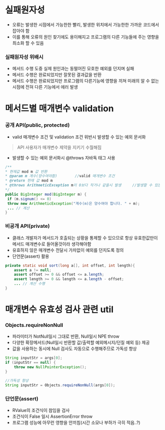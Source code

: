# 실패원자성
* 오류는 발생한 시점에서 가능한한 빨리, 발생한 위치에서 가능한한 가까운 코드에서 잡아야 함
* 이를 통해 오류의 원인 찾기에도 용이해지고 프로그램의 다른 기능들에 주는 영향을 최소화 할 수 있음 

### 실패원자성 위배시
* 메서드 수행 도중 실제 원인과는 동떨어진 모호한 예외를 던지며 실패
* 메서드 수행은 완료되었지만 잘못된 결과값을 반환
* 메서드 수행은 완료되었지만 프로그램의 다른기능에 영향을 끼쳐 미래의 알 수 없는 시점에 전혀 다른 기능에서 에러 발생

# 메서드별 매개변수 validation
### 공개 API(public, protected)
* valid 매개변수 조건 및 validation 조건 위반시 발생할 수 있는 예외 문서화
> API 사용자가 매개변수 제약을 지키기 수월해짐
* 발생할 수 있는 예외 문서화시 @throws 자바독 태그 사용

```java
/**
* 현재값 mod m 값 반환
* @param m 계수(양수여야함)		//valid 매개변수 조건
* @return 현재 값 mod m
* @throws ArithmeticException m이 0보다 작거나 같을시 발생		//발생할 수 있는 예외
*/
public BigInteger mod(BigInteger m) {
 if (m.signum() <= 0)
 throw new ArithmeticException("계수(m)은 양수여야 합니다. " + m);
 ... // 계산 
}

```

### 비공개 API(private)
* 클래스 개발자가 메서드가 호출되는 상황을 통제할 수 있으므로 항상 유효한값만이 메서드 매개변수로 들어올것이라 생각해야함
* 유효하지 않은 매개변수 전달시 가차없이 예외를 던지도록 정의
* 단언문(assert) 활용
```java
private static void sort(long a[], int offset, int length){
    assert a != null;
    assert offset >= 0 && offset <= a.length;
    assert length >= 0 && length <= a.length - offset;
    ... // 계산 수행
}
``` 

# 매개변수 유효성 검사 관련 util
### Objects.requireNonNull
* 파라미터가 NotNull일시 그대로 반환, Null일시 NPE throw
* 다양한 확장메서드(Null일시 반환할 값/출력할 예외메시지/던질 예외 등) 제공
* 값을 사용하는 동시에 Null 검사도 자동으로 수행해주므로 가독성 향상
```java
String inputStr = args[0];
if (inputStr == null) {
	throw new NullPointerException();
}

//가독성 향상
String inputStr = Objects.requireNonNull(args[0]);
```

### 단언문(assert)
* RValue의 조건식이 참임을 검사
* 조건식이 False 일시 AssertionError throw
* 프로그램 성능에 아무런 영향을 안끼침(시간 소모나 부하가 극히 적음..?)